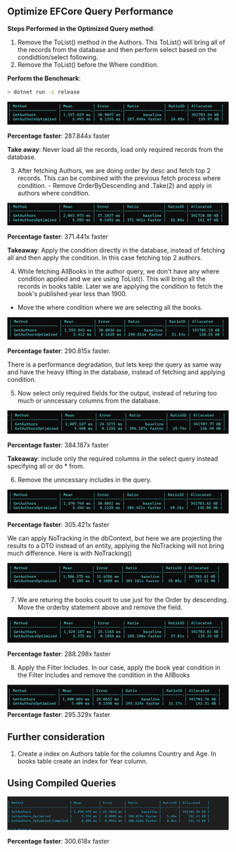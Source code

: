 ## Optimize EFCore Query Performance

**Steps Performed in the Optimized Query method**:
1. Remove the ToList() method in the Authors. This ToList() will bring all of the records from the database and 
   then perform select based on the condidtion/select following.
2. Remove the ToList() before the Where condition.

**Perform the Benchmark**:
```bash
> dotnet run -c release
```
![alt text](Images/image.png)

**Percentage faster**: 287.844x faster

**Take away**: Never load all the records, load only required records from the database.

3. After fetching Authors, we are doing order by desc and fetch top 2 records. This can be combined with the previous fetch process where condition.  - Remove OrderByDescending and .Take(2) and apply in authors where condition.

![alt text](Images/image-1.png)

**Percentage faster**: 371.441x faster

**Takeaway**: Apply the condition directly in the database, instead of fetching all and then apply the condition. In this case fetching top 2 authors.

4. While fetching AllBooks in the author query, we don't have any where condition applied and we are using ToList(). This will bring all the records in books table. Later we are applying the condition to fetch the book's published year less than 1900. 
 - Move the where condition where we are selecting all the books.

 ![alt text](Images/image-2.png)

 **Percentage faster**: 290.815x faster. 

 There is a performance degradation, but lets keep the query as same way and have the heavy lifting in the database, instead of fetching and applying condition.

 5. Now select only required fields for the output, instead of returing too much or unncessary columns from the database.

![alt text](Images/image-3.png)

 **Percentage faster**: 384.187x faster

 **Takeaway**: include only the required columns in the select query instead specifying all or do * from.

 6. Remove the unncessary includes in the query.

 ![alt text](Images/image-4.png)

**Percentage faster**: 305.421x faster

We can apply NoTracking in the dbContext, but here we are projecting the results to a DTO instead of an entity, applying the NoTracking will not bring much difference. Here is with NoTracking()

![alt text](Images/image-5.png)

7. We are returing the books count to use just for the Order by descending. Move the orderby statement above and remove the field.

![alt text](Images/image-6.png)

**Percentage faster**: 288.298x faster


8. Apply the Filter Includes. In our case, apply the book year condition in the Filter Includes and remove the condition in the AllBooks

![alt text](Images/image-7.png)
**Percentage faster**: 295.329x faster

## Further consideration
1. Create a index on Authors table for the columns Country and Age. In books table create an index for Year column.

## Using Compiled Queries
![alt text](Images/image-8.png)

**Percentage faster**: 300.618x faster
